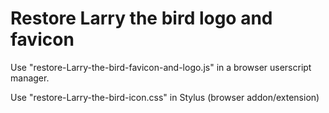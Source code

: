 # Restore Larry the bird logo and favicon

Use "restore-Larry-the-bird-favicon-and-logo.js" in a browser userscript manager.

Use "restore-Larry-the-bird-icon.css" in Stylus (browser addon/extension)
